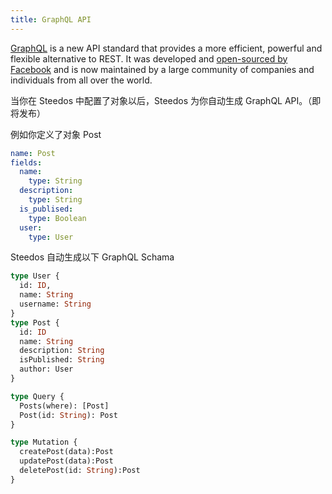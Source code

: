 ```yaml
---
title: GraphQL API
---
```


[GraphQL](http://www.graphql.org/) is a new API standard that provides a more efficient, powerful and flexible alternative to REST. It was developed and [open-sourced by Facebook](https://facebook.github.io/react/blog/2015/02/20/introducing-relay-and-graphql.html) and is now maintained by a large community of companies and individuals from all over the world.

当你在 Steedos 中配置了对象以后，Steedos 为你自动生成 GraphQL API。（即将发布）

例如你定义了对象 Post

```yaml
name: Post
fields:
  name: 
    type: String
  description:
    type: String
  is_publised:
    type: Boolean
  user:
    type: User
```

Steedos 自动生成以下 GraphQL Schama
```graphql
type User {
  id: ID,
  name: String
  username: String
}
type Post {
  id: ID
  name: String
  description: String
  isPublished: String
  author: User
}

type Query {
  Posts(where): [Post]
  Post(id: String): Post
}

type Mutation {
  createPost(data):Post
  updatePost(data):Post
  deletePost(id: String):Post
}
```
